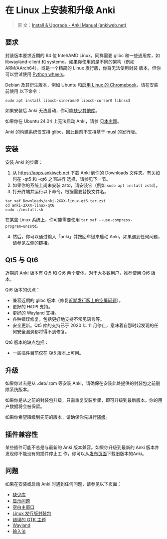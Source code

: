 # 在 Linux 上安装和升级 Anki

> 原
> 文：[Install & Upgrade - Anki Manual (ankiweb.net)](https://docs.ankiweb.net/platform/linux/installing.html)

<!-- toc -->

## 要求

封装版本要求近期的 64 位 Intel/AMD Linux，同样需要 glibc 和一些通用库，如 libwayland-client 和
systemd。如果你使用的是不同的架构（例如 ARM/AArch64），或是一个精简的 Linux 发行版，你将无法使用封装
版本，但你可以尝试使用 [Python wheels](https://betas.ankiweb.net/#via-pypipip)。

Debian 及其衍生版本，例如 Ubuntu
和[启用 Linux 的 Chromebook](https://support.google.com/chromebook/answer/9145439?)，请在安装前使用
以下命令：

```shell
sudo apt install libxcb-xinerama0 libxcb-cursor0 libnss3
```

如果安装后 Anki 无法启动，你可能[缺少其他库](./missing-libraries.md)。

如果你在 Ubuntu 24.04 上无法启动 Anki，请参
见[本主题](https://forums.ankiweb.net/t/issues-running-on-ubuntu-24-04/40974)。

Anki 的构建系统仅支持 glibc，因此目前不支持基于 musl 的发行版。

## 安装

安装 Anki 的步骤：

1. 从 <https://apps.ankiweb.net> 下载 Anki 到你的 Downloads 文件夹。有关如何在 -qt5 和 -qt6 之间进行
   选择，请参见下一节。
2. 如果你的系统上尚未安装 zstd，请安装它（例如 `sudo apt install zstd`）。
3. 打开终端并运行以下命令，根据需要替换文件名。

```shell
tar xaf Downloads/anki-2XXX-linux-qt6.tar.zst
cd anki-2XXX-linux-qt6
sudo ./install.sh
```

在某些 Linux 系统上，你可能需要使用 `tar xaf --use-compress-program=unzstd`。

4. 然后，你可以通过输入「anki」并按回车键来启动 Anki。如果遇到任何问题，请参见左侧的链接。

## Qt5 与 Qt6

近期的 Anki 版本有 Qt5 和 Qt6 两个变体。对于大多数用户，推荐使用 Qt6 版本。

Qt6 版本的优点：

- 兼容近期的 glibc 版本（修复[近期发行版上的空屏问题](./blank-window.md)）。
- 更好的 HiDPI 支持。
- 更好的 Wayland 支持。
- 各种错误修复，包括更好地支持不常见语言等。
- 安全更新。Qt5 库的支持已于 2020 年 11 月停止，意味着自那时起发现的任何安全漏洞都将得不到修复。

Qt6 版本的缺点包括：

- 一些插件目前仅在 Qt5 版本上可用。

## 升级

如果你过去是从 .deb/.rpm 等安装 Anki，请确保在安装此处提供的封装包之前删除系统版本。

如果你是从之前的封装包升级，只需重复安装步骤，即可升级到最新版本。你的用户数据将会被保留。

如果你希望降级到先前的版本，请确保你先进行[降级](http://changes.ankiweb.net)。

## 插件兼容性

某些插件可能不总是与最新的 Anki 版本兼容。如果你升级到最新的 Anki 版本并发现你不能没有的插件停止工
作，你可以从[发布页面](https://github.com/ankitects/anki/releases)下载旧版本的Anki。

## 问题

如果在安装或启动 Anki 时遇到任何问题，请参见以下页面：

- [缺少库](missing-libraries.md)
- [显示问题](display-issues.md)
- [空白主窗口](blank-window.md)
- [Linux 发行版封装包](distro-packages.md)
- [错误的 GTK 主题](gtk-theme.md)
- [Wayland](wayland.md)
- [输入法](input-methods.md)
